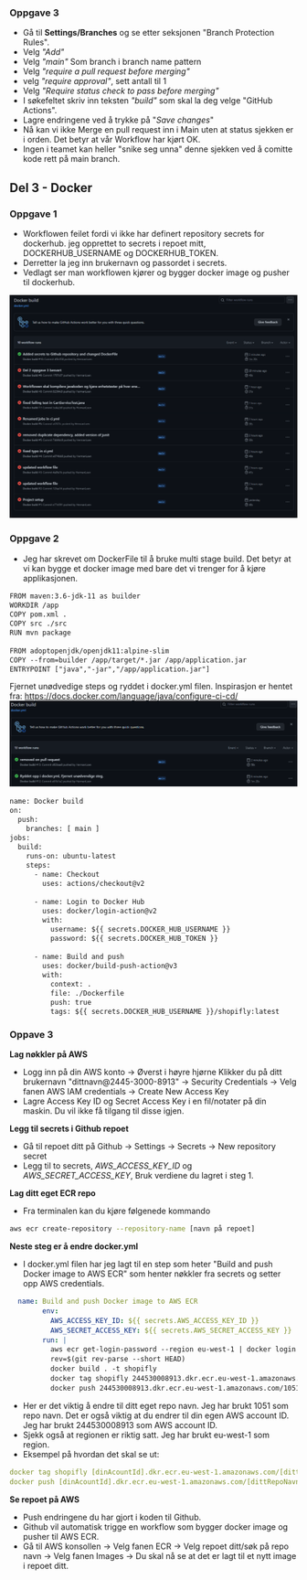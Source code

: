 ### Oppgave 3 

* Gå til **Settings/Branches** og se etter seksjonen "Branch Protection Rules".
* Velg _"Add"_
* Velg _"main"_ Som branch i branch name pattern
* Velg _"require a pull request before merging"_
* velg _"require approval"_, sett antall til 1
* Velg _"Require status check to pass before merging"_
* I søkefeltet skriv inn teksten _"build"_ som skal la deg velge "GitHub Actions".
* Lagre endringene ved å trykke på "_Save changes_"
* Nå kan vi ikke Merge en pull request inn i Main uten at status sjekken er i orden. Det betyr at vår Workflow har kjørt OK.
* Ingen i teamet kan heller "snike seg unna" denne sjekken ved å comitte kode rett på main branch.

## Del 3 - Docker

### Oppgave 1
* Workflowen feilet fordi vi ikke har definert repository secrets for dockerhub. jeg opprettet to secrets i repoet mitt, DOCKERHUB_USERNAME og DOCKERHUB_TOKEN.
* Derretter la jeg inn brukernavn og passordet i secrets.
* Vedlagt ser man workflowen kjører og bygger docker image og pusher til dockerhub.
<img src="/images/deloppgave-1-part-3.png">

### Oppgave 2
* Jeg har skrevet om DockerFile til å bruke multi stage build. Det betyr at vi kan bygge et docker image med bare det vi trenger for å kjøre applikasjonen.
```
FROM maven:3.6-jdk-11 as builder
WORKDIR /app
COPY pom.xml .
COPY src ./src
RUN mvn package

FROM adoptopenjdk/openjdk11:alpine-slim
COPY --from=builder /app/target/*.jar /app/application.jar
ENTRYPOINT ["java","-jar","/app/application.jar"]
```

Fjernet unødvedige steps og ryddet i docker.yml filen.
Inspirasjon er hentet fra: https://docs.docker.com/language/java/configure-ci-cd/
<img src="/images/Fjernet-steps-oppdaterts-yml.png">
```
name: Docker build
on:
  push:
    branches: [ main ]
jobs:
  build:
    runs-on: ubuntu-latest
    steps:
      - name: Checkout
        uses: actions/checkout@v2

      - name: Login to Docker Hub
        uses: docker/login-action@v2
        with:
          username: ${{ secrets.DOCKER_HUB_USERNAME }}
          password: ${{ secrets.DOCKER_HUB_TOKEN }}

      - name: Build and push
        uses: docker/build-push-action@v3
        with:
          context: .
          file: ./Dockerfile
          push: true
          tags: ${{ secrets.DOCKER_HUB_USERNAME }}/shopifly:latest
```

### Oppave 3
**Lag nøkkler på AWS**
* Logg inn på din AWS konto -> Øverst i høyre hjørne Klikker du på ditt brukernavn "dittnavn@2445-3000-8913" -> Security Credentials -> Velg fanen AWS IAM credentials -> Create New Access Key
* Lagre Access Key ID og Secret Access Key i en fil/notater på din maskin. Du vil ikke få tilgang til disse igjen.

**Legg til secrets i Github repoet**
* Gå til repoet ditt på Github -> Settings -> Secrets -> New repository secret
* Legg til to secrets, _AWS_ACCESS_KEY_ID_ og _AWS_SECRET_ACCESS_KEY_, Bruk verdiene du lagret i steg 1.

**Lag ditt eget ECR repo**
* Fra terminalen kan du kjøre følgenede kommando
```bash
aws ecr create-repository --repository-name [navn på repoet]
```

**Neste steg er å endre docker.yml**
* I docker.yml filen har jeg lagt til en step som heter "Build and push Docker image to AWS ECR" som henter nøkkler fra secrets og setter opp AWS credentials.
```yaml
  name: Build and push Docker image to AWS ECR
        env:
          AWS_ACCESS_KEY_ID: ${{ secrets.AWS_ACCESS_KEY_ID }}
          AWS_SECRET_ACCESS_KEY: ${{ secrets.AWS_SECRET_ACCESS_KEY }}
        run: |
          aws ecr get-login-password --region eu-west-1 | docker login --username AWS --password-stdin 244530008913.dkr.ecr.eu-west-1.amazonaws.com
          rev=$(git rev-parse --short HEAD)
          docker build . -t shopifly
          docker tag shopifly 244530008913.dkr.ecr.eu-west-1.amazonaws.com/1051:$rev
          docker push 244530008913.dkr.ecr.eu-west-1.amazonaws.com/1051:$rev
```
* Her er det viktig å endre til ditt eget repo navn. Jeg har brukt 1051 som repo navn. Det er også viktig at du endrer til din egen AWS account ID. Jeg har brukt 244530008913 som AWS account ID.
* Sjekk også at regionen er riktig satt. Jeg har brukt eu-west-1 som region.
* Eksempel på hvordan det skal se ut:
```yaml
docker tag shopifly [dinAcountId].dkr.ecr.eu-west-1.amazonaws.com/[dittRepoNavn]:$rev
docker push [dinAcountId].dkr.ecr.eu-west-1.amazonaws.com/[dittRepoNavn]:$rev
```

**Se repoet på AWS**
* Push endringene du har gjort i koden til Github.
* Github vil automatisk trigge en workflow som bygger docker image og pusher til AWS ECR.
* Gå til AWS konsollen -> Velg fanen ECR -> Velg repoet ditt/søk på repo navn -> Velg fanen Images -> Du skal nå se at det er lagt til et nytt image i repoet ditt.

